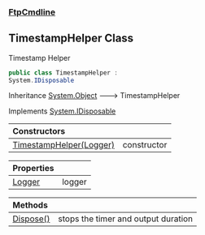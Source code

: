 ### [FtpCmdline](FtpCmdline.md 'FtpCmdline')

## TimestampHelper Class

Timestamp Helper

```csharp
public class TimestampHelper :
System.IDisposable
```

Inheritance [System.Object](https://docs.microsoft.com/en-us/dotnet/api/System.Object 'System.Object') &#129106; TimestampHelper

Implements [System.IDisposable](https://docs.microsoft.com/en-us/dotnet/api/System.IDisposable 'System.IDisposable')

| Constructors | |
| :--- | :--- |
| [TimestampHelper(Logger)](TimestampHelper.TimestampHelper(Logger).md 'FtpCmdline.TimestampHelper.TimestampHelper(FtpCmdline.Logger)') | constructor |

| Properties | |
| :--- | :--- |
| [Logger](TimestampHelper.Logger.md 'FtpCmdline.TimestampHelper.Logger') | logger |

| Methods | |
| :--- | :--- |
| [Dispose()](TimestampHelper.Dispose().md 'FtpCmdline.TimestampHelper.Dispose()') | stops the timer and output duration |
